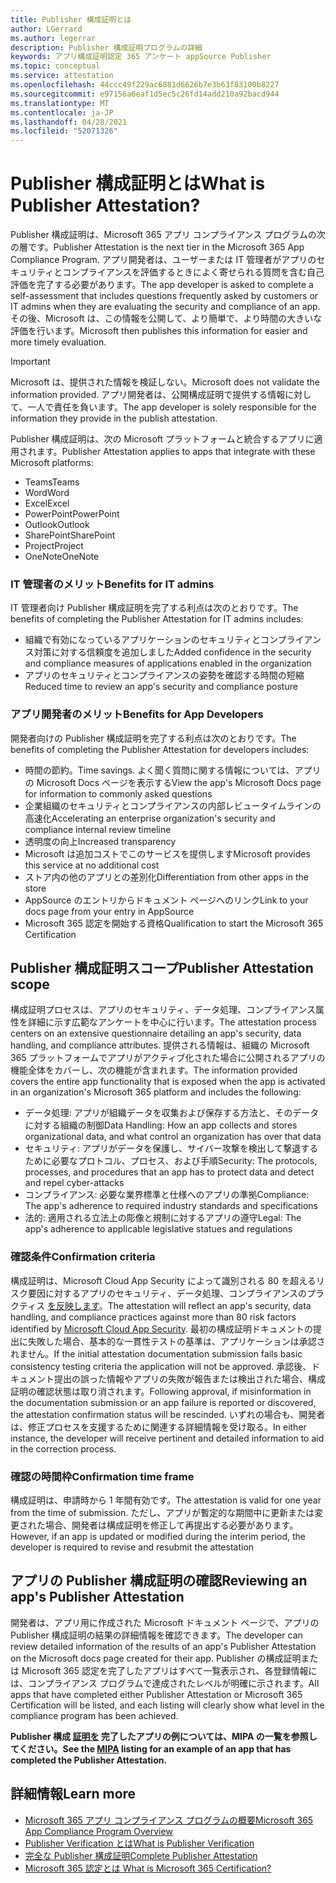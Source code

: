 ```yaml
---
title: Publisher 構成証明とは
author: LGerrard
ms.author: legerrar
description: Publisher 構成証明プログラムの詳細
keywords: アプリ構成証明認定 365 アンケート appSource Publisher
ms.topic: conceptual
ms.service: attestation
ms.openlocfilehash: 44ccc49f229ac6881d6626b7e3b63f83100b8227
ms.sourcegitcommit: e97156a6eaf1d5ec5c26fd14add210a92bacd944
ms.translationtype: MT
ms.contentlocale: ja-JP
ms.lasthandoff: 04/28/2021
ms.locfileid: "52071326"
---
```

# <a name="what-is-publisher-attestation"></a><span data-ttu-id="509fc-104">Publisher 構成証明とは</span><span class="sxs-lookup"><span data-stu-id="509fc-104">What is Publisher Attestation?</span></span>

<span data-ttu-id="509fc-105">Publisher 構成証明は、Microsoft 365 アプリ コンプライアンス プログラムの次の層です。</span><span class="sxs-lookup"><span data-stu-id="509fc-105">Publisher Attestation is the next tier in the Microsoft 365 App Compliance Program.</span></span> <span data-ttu-id="509fc-106">アプリ開発者は、ユーザーまたは IT 管理者がアプリのセキュリティとコンプライアンスを評価するときによく寄せられる質問を含む自己評価を完了する必要があります。</span><span class="sxs-lookup"><span data-stu-id="509fc-106">The app developer is asked to complete a self-assessment that includes questions frequently asked by customers or IT admins when they are evaluating the security and compliance of an app.</span></span> <span data-ttu-id="509fc-107">その後、Microsoft は、この情報を公開して、より簡単で、より時間の大きいな評価を行います。</span><span class="sxs-lookup"><span data-stu-id="509fc-107">Microsoft then publishes this information for easier and more timely evaluation.</span></span>

> [!IMPORTANT]
> <span data-ttu-id="509fc-108">Microsoft は、提供された情報を検証しない。</span><span class="sxs-lookup"><span data-stu-id="509fc-108">Microsoft does not validate the information provided.</span></span> <span data-ttu-id="509fc-109">アプリ開発者は、公開構成証明で提供する情報に対して、一人で責任を負います。</span><span class="sxs-lookup"><span data-stu-id="509fc-109">The app developer is solely responsible for the information they provide in the publish attestation.</span></span> 

<span data-ttu-id="509fc-110">Publisher 構成証明は、次の Microsoft プラットフォームと統合するアプリに適用されます。</span><span class="sxs-lookup"><span data-stu-id="509fc-110">Publisher Attestation applies to apps that integrate with these Microsoft platforms:</span></span>
- <span data-ttu-id="509fc-111">Teams</span><span class="sxs-lookup"><span data-stu-id="509fc-111">Teams</span></span>
- <span data-ttu-id="509fc-112">Word</span><span class="sxs-lookup"><span data-stu-id="509fc-112">Word</span></span>
- <span data-ttu-id="509fc-113">Excel</span><span class="sxs-lookup"><span data-stu-id="509fc-113">Excel</span></span>
- <span data-ttu-id="509fc-114">PowerPoint</span><span class="sxs-lookup"><span data-stu-id="509fc-114">PowerPoint</span></span> 
- <span data-ttu-id="509fc-115">Outlook</span><span class="sxs-lookup"><span data-stu-id="509fc-115">Outlook</span></span>
- <span data-ttu-id="509fc-116">SharePoint</span><span class="sxs-lookup"><span data-stu-id="509fc-116">SharePoint</span></span>
- <span data-ttu-id="509fc-117">Project</span><span class="sxs-lookup"><span data-stu-id="509fc-117">Project</span></span>
- <span data-ttu-id="509fc-118">OneNote</span><span class="sxs-lookup"><span data-stu-id="509fc-118">OneNote</span></span>

### <a name="benefits-for-it-admins"></a><span data-ttu-id="509fc-119">IT 管理者のメリット</span><span class="sxs-lookup"><span data-stu-id="509fc-119">Benefits for IT admins</span></span>
<span data-ttu-id="509fc-120">IT 管理者向け Publisher 構成証明を完了する利点は次のとおりです。</span><span class="sxs-lookup"><span data-stu-id="509fc-120">The benefits of completing the Publisher Attestation for IT admins includes:</span></span>
-   <span data-ttu-id="509fc-121">組織で有効になっているアプリケーションのセキュリティとコンプライアンス対策に対する信頼度を追加しました</span><span class="sxs-lookup"><span data-stu-id="509fc-121">Added confidence in the security and compliance measures of applications enabled in the organization</span></span>
-   <span data-ttu-id="509fc-122">アプリのセキュリティとコンプライアンスの姿勢を確認する時間の短縮</span><span class="sxs-lookup"><span data-stu-id="509fc-122">Reduced time to review an app's security and compliance posture</span></span>

### <a name="benefits-for-app-developers"></a><span data-ttu-id="509fc-123">アプリ開発者のメリット</span><span class="sxs-lookup"><span data-stu-id="509fc-123">Benefits for App Developers</span></span> 
<span data-ttu-id="509fc-124">開発者向けの Publisher 構成証明を完了する利点は次のとおりです。</span><span class="sxs-lookup"><span data-stu-id="509fc-124">The benefits of completing the Publisher Attestation for developers includes:</span></span> 
-   <span data-ttu-id="509fc-125">時間の節約。</span><span class="sxs-lookup"><span data-stu-id="509fc-125">Time savings.</span></span> <span data-ttu-id="509fc-126">よく聞く質問に関する情報については、アプリの Microsoft Docs ページを表示する</span><span class="sxs-lookup"><span data-stu-id="509fc-126">View the app's Microsoft Docs page for information to commonly asked questions</span></span>
-   <span data-ttu-id="509fc-127">企業組織のセキュリティとコンプライアンスの内部レビュータイムラインの高速化</span><span class="sxs-lookup"><span data-stu-id="509fc-127">Accelerating an enterprise organization's security and compliance internal review timeline</span></span>
-   <span data-ttu-id="509fc-128">透明度の向上</span><span class="sxs-lookup"><span data-stu-id="509fc-128">Increased transparency</span></span>
- <span data-ttu-id="509fc-129">Microsoft は追加コストでこのサービスを提供します</span><span class="sxs-lookup"><span data-stu-id="509fc-129">Microsoft provides this service at no additional cost</span></span>
-   <span data-ttu-id="509fc-130">ストア内の他のアプリとの差別化</span><span class="sxs-lookup"><span data-stu-id="509fc-130">Differentiation from other apps in the store</span></span>
-   <span data-ttu-id="509fc-131">AppSource のエントリからドキュメント ページへのリンク</span><span class="sxs-lookup"><span data-stu-id="509fc-131">Link to your docs page from your entry in AppSource</span></span>
-   <span data-ttu-id="509fc-132">Microsoft 365 認定を開始する資格</span><span class="sxs-lookup"><span data-stu-id="509fc-132">Qualification to start the Microsoft 365 Certification</span></span>


## <a name="publisher-attestation-scope"></a><span data-ttu-id="509fc-133">Publisher 構成証明スコープ</span><span class="sxs-lookup"><span data-stu-id="509fc-133">Publisher Attestation scope</span></span>

<span data-ttu-id="509fc-134">構成証明プロセスは、アプリのセキュリティ、データ処理、コンプライアンス属性を詳細に示す広範なアンケートを中心に行います。</span><span class="sxs-lookup"><span data-stu-id="509fc-134">The attestation process centers on an extensive questionnaire detailing an app's security, data handling, and compliance attributes.</span></span> <span data-ttu-id="509fc-135">提供される情報は、組織の Microsoft 365 プラットフォームでアプリがアクティブ化された場合に公開されるアプリの機能全体をカバーし、次の機能が含まれます。</span><span class="sxs-lookup"><span data-stu-id="509fc-135">The information provided covers the entire app functionality that is exposed when the app is activated in an organization's Microsoft 365 platform and includes the following:</span></span>

- <span data-ttu-id="509fc-136">データ処理: アプリが組織データを収集および保存する方法と、そのデータに対する組織の制御</span><span class="sxs-lookup"><span data-stu-id="509fc-136">Data Handling: How an app collects and stores organizational data, and what control an organization has over that data</span></span>
- <span data-ttu-id="509fc-137">セキュリティ: アプリがデータを保護し、サイバー攻撃を検出して撃退するために必要なプロトコル、プロセス、および手順</span><span class="sxs-lookup"><span data-stu-id="509fc-137">Security: The protocols, processes, and procedures that an app has to protect data and detect and repel cyber-attacks</span></span>
- <span data-ttu-id="509fc-138">コンプライアンス: 必要な業界標準と仕様へのアプリの準拠</span><span class="sxs-lookup"><span data-stu-id="509fc-138">Compliance: The app's adherence to required industry standards and specifications</span></span>
- <span data-ttu-id="509fc-139">法的: 適用される立法上の彫像と規制に対するアプリの遵守</span><span class="sxs-lookup"><span data-stu-id="509fc-139">Legal: The app's adherence to applicable legislative statues and regulations</span></span>

### <a name="confirmation-criteria"></a><span data-ttu-id="509fc-140">確認条件</span><span class="sxs-lookup"><span data-stu-id="509fc-140">Confirmation criteria</span></span>

<span data-ttu-id="509fc-141">構成証明は、Microsoft Cloud App Security によって識別される 80 を超えるリスク要因に対するアプリのセキュリティ、データ処理、コンプライアンスのプラクティス [を反映します](https://www.microsoft.com/microsoft-365/enterprise-mobility-security/cloud-app-security)。</span><span class="sxs-lookup"><span data-stu-id="509fc-141">The attestation will reflect an app's security, data handling, and compliance practices against more than 80 risk factors identified by [Microsoft Cloud App Security](https://www.microsoft.com/microsoft-365/enterprise-mobility-security/cloud-app-security).</span></span> <span data-ttu-id="509fc-142">最初の構成証明ドキュメントの提出に失敗した場合、基本的な一貫性テストの基準は、アプリケーションは承認されません。</span><span class="sxs-lookup"><span data-stu-id="509fc-142">If the initial attestation documentation submission fails basic consistency testing criteria the application will not be approved.</span></span> <span data-ttu-id="509fc-143">承認後、ドキュメント提出の誤った情報やアプリの失敗が報告または検出された場合、構成証明の確認状態は取り消されます。</span><span class="sxs-lookup"><span data-stu-id="509fc-143">Following approval, if misinformation in the documentation submission or an app failure is reported or discovered, the attestation confirmation status will be rescinded.</span></span> <span data-ttu-id="509fc-144">いずれの場合も、開発者は、修正プロセスを支援するために関連する詳細情報を受け取る。</span><span class="sxs-lookup"><span data-stu-id="509fc-144">In either instance, the developer will receive pertinent and detailed information to aid in the correction process.</span></span>

### <a name="confirmation-time-frame"></a><span data-ttu-id="509fc-145">確認の時間枠</span><span class="sxs-lookup"><span data-stu-id="509fc-145">Confirmation time frame</span></span>

<span data-ttu-id="509fc-146">構成証明は、申請時から 1 年間有効です。</span><span class="sxs-lookup"><span data-stu-id="509fc-146">The attestation is valid for one year from the time of submission.</span></span> <span data-ttu-id="509fc-147">ただし、アプリが暫定的な期間中に更新または変更された場合、開発者は構成証明を修正して再提出する必要があります。</span><span class="sxs-lookup"><span data-stu-id="509fc-147">However, if an app is updated or modified during the interim period, the developer is required to revise and resubmit the attestation</span></span>

## <a name="reviewing-an-apps-publisher-attestation"></a><span data-ttu-id="509fc-148">アプリの Publisher 構成証明の確認</span><span class="sxs-lookup"><span data-stu-id="509fc-148">Reviewing an app's Publisher Attestation</span></span>

<span data-ttu-id="509fc-149">開発者は、アプリ用に作成された Microsoft ドキュメント ページで、アプリの Publisher 構成証明の結果の詳細情報を確認できます。</span><span class="sxs-lookup"><span data-stu-id="509fc-149">The developer can review detailed information of the results of an app's Publisher Attestation on the Microsoft docs page created for their app.</span></span> <span data-ttu-id="509fc-150">Publisher の構成証明または Microsoft 365 認定を完了したアプリはすべて一覧表示され、各登録情報には、コンプライアンス プログラムで達成されたレベルが明確に示されます。</span><span class="sxs-lookup"><span data-stu-id="509fc-150">All apps that have completed either Publisher Attestation or Microsoft 365 Certification will be listed, and each listing will clearly show what level in the compliance program has been achieved.</span></span>

<span data-ttu-id="509fc-151">**Publisher 構成 [証明を](https://docs.microsoft.com/microsoft-365-app-certification/teams/iglobe-mipa-your-personal-assistant?pivots=mcas) 完了したアプリの例については、MIPA の一覧を参照してください。**</span><span class="sxs-lookup"><span data-stu-id="509fc-151">**See the [MIPA](https://docs.microsoft.com/microsoft-365-app-certification/teams/iglobe-mipa-your-personal-assistant?pivots=mcas) listing for an example of an app that has completed the Publisher Attestation.**</span></span> 

## <a name="learn-more"></a><span data-ttu-id="509fc-152">詳細情報</span><span class="sxs-lookup"><span data-stu-id="509fc-152">Learn more</span></span>

* [<span data-ttu-id="509fc-153">Microsoft 365 アプリ コンプライアンス プログラムの概要</span><span class="sxs-lookup"><span data-stu-id="509fc-153">Microsoft 365 App Compliance Program Overview</span></span>](~/overview.md)
* [<span data-ttu-id="509fc-154">Publisher Verification とは</span><span class="sxs-lookup"><span data-stu-id="509fc-154">What is Publisher Verification</span></span>](https://docs.microsoft.com/azure/active-directory/develop/publisher-verification-overview)
* [<span data-ttu-id="509fc-155">完全な Publisher 構成証明</span><span class="sxs-lookup"><span data-stu-id="509fc-155">Complete Publisher Attestation</span></span>](~/docs/attestation.md)  
* [<span data-ttu-id="509fc-156">Microsoft 365 認定とは </span><span class="sxs-lookup"><span data-stu-id="509fc-156">What is Microsoft 365 Certification? </span></span>](~/docs/enterprise-app-certification-guide.md)
